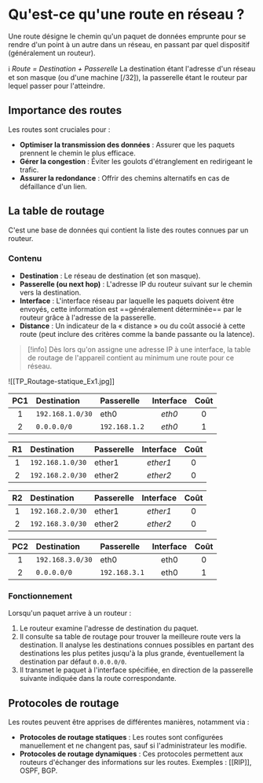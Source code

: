 # Qu'est-ce qu'une route en réseau ?

Une route désigne le chemin qu'un paquet de données emprunte pour se rendre d'un point à un autre dans un réseau, en passant par quel dispositif (généralement un routeur).

ℹ️ _Route = Destination + Passerelle_
La destination étant l'adresse d'un réseau et son masque (ou d'une machine [/32]), la passerelle étant le routeur par lequel passer pour l'atteindre.

## Importance des routes
Les routes sont cruciales pour :
- **Optimiser la transmission des données** : Assurer que les paquets prennent le chemin le plus efficace.
- **Gérer la congestion** : Éviter les goulots d'étranglement en redirigeant le trafic.
- **Assurer la redondance** : Offrir des chemins alternatifs en cas de défaillance d'un lien.

## La table de routage
C'est une base de données qui contient la liste des routes connues par un routeur.

### Contenu
- **Destination** : Le réseau de destination (et son masque).
- **Passerelle (ou next hop)** : L'adresse IP du routeur suivant sur le chemin vers la destination.
- **Interface** : L'interface réseau par laquelle les paquets doivent être envoyés, cette information est ==généralement déterminée== par le routeur grâce à l'adresse de la passerelle.
- **Distance** : Un indicateur de la « distance » ou du coût associé à cette route (peut inclure des critères comme la bande passante ou la latence).

> [!info]
> Dès lors qu'on assigne une adresse IP à une interface, la table de routage de l'appareil contient au minimum une route pour ce réseau.

![[TP_Routage-statique_Ex1.jpg]]

| PC1 | Destination      | Passerelle    | Interface | Coût |
| :-: | :--------------- | :------------ | :-------: | :--: |
|  1  | `192.168.1.0/30` | eth0          |  *eth0*   |  0   |
|  2  | `0.0.0.0/0`      | `192.168.1.2` |  *eth0*   |  1   |

| R1  | Destination      | Passerelle | Interface | Coût |
| :-: | :--------------- | :--------- | :-------: | :--: |
|  1  | `192.168.1.0/30` | ether1     | *ether1*  |  0   |
|  2  | `192.168.2.0/30` | ether2     | *ether2*  |  0   |

| R2  | Destination      | Passerelle | Interface | Coût |
| :-: | :--------------- | :--------- | :-------: | :--: |
|  1  | `192.168.2.0/30` | ether1     | *ether1*  |  0   |
|  2  | `192.168.3.0/30` | ether2     | *ether2*  |  0   |

| PC2 | Destination      | Passerelle    | Interface | Coût |
| :-: | :--------------- | :------------ | :-------: | :--: |
|  1  | `192.168.3.0/30` | eth0          |   eth0    |  0   |
|  2  | `0.0.0.0/0`      | `192.168.3.1` |   eth0    |  1   |

### Fonctionnement
Lorsqu'un paquet arrive à un routeur :
1. Le routeur examine l'adresse de destination du paquet.
2. Il consulte sa table de routage pour trouver la meilleure route vers la destination. Il analyse les destinations connues possibles en partant des destinations les plus petites jusqu'à la plus grande, éventuellement la destination par défaut `0.0.0.0/0`.
3. Il transmet le paquet à l'interface spécifiée, en direction de la passerelle suivante indiquée dans la route correspondante.

## Protocoles de routage
Les routes peuvent être apprises de différentes manières, notamment via :
- **Protocoles de routage statiques** : Les routes sont configurées manuellement et ne changent pas, sauf si l'administrateur les modifie.
- **Protocoles de routage dynamiques** : Ces protocoles permettent aux routeurs d'échanger des informations sur les routes. Exemples : [[RIP]], OSPF, BGP.